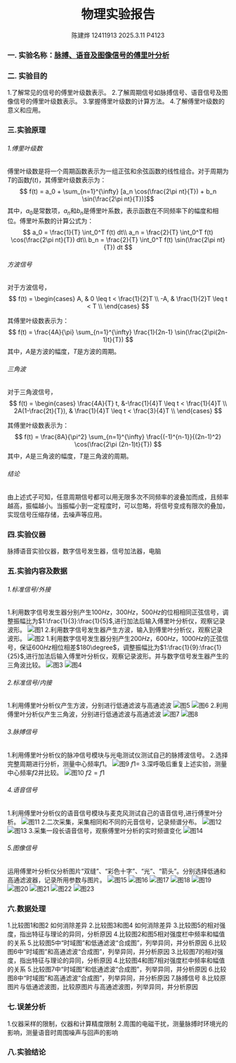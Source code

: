 <!---<style>
.center{
    width:auto;
    display:table;
    margin-left: auto;
    margin-right: auto;
}

</style>--->

# <center>物理实验报告 </center>
 <center>陈建烨 12411913 2025.3.11 P4123</center> <!---这里是姓名栏--->

### 一. 实验名称：<u>脉搏、语音及图像信号的傅里叶分析</u>
<!---课程名称写<u>和</u>之间--->
### 二. 实验目的 
1.了解常见的信号的傅里叶级数表示。
2.了解周期信号如脉搏信号、语音信号及图像信号的傅里叶级数表示。
3.掌握傅里叶级数的计算方法。
4.了解傅里叶级数的意义和应用。
### 三.实验原理
###### 1.傅里叶级数
傅里叶级数是将一个周期函数表示为一组正弦和余弦函数的线性组合。对于周期为$T$的函数$f(t)$，其傅里叶级数表示为：
$$
f(t) = a_0 + \sum_{n=1}^{\infty} [a_n \cos(\frac{2\pi nt}{T}) + b_n \sin(\frac{2\pi nt}{T})]$$
其中，$a_0$是常数项，$a_n$和$b_n$是傅里叶系数，表示函数在不同频率下的幅度和相位。傅里叶系数的计算公式为：
$$
a_0 = \frac{1}{T} \int_0^T f(t) dt\\
a_n = \frac{2}{T} \int_0^T f(t) \cos(\frac{2\pi nt}{T}) dt\\
b_n = \frac{2}{T} \int_0^T f(t) \sin(\frac{2\pi nt}{T}) dt
$$
###### 方波信号
对于方波信号，
$$
f(t) =
\begin{cases}
A, & 0 \leq t < \frac{1}{2}T \\
-A, & \frac{1}{2}T \leq t < T \\
\end{cases}
$$

其傅里叶级数表示为：
$$
f(t) = \frac{4A}{\pi} \sum_{n=1}^{\infty} \frac{1}{2n-1} \sin(\frac{2\pi(2n-1)t}{T})
$$
其中，$A$是方波的幅度，$T$是方波的周期。
###### 三角波
对于三角波信号，
$$
f(t) =
\begin{cases}
\frac{4A}{T} t, &-\frac{1}{4}T \leq t < \frac{1}{4}T \\
2A(1-\frac{2t}{T}), & \frac{1}{4}T \leq t < \frac{3}{4}T \\
\end{cases}
$$

其傅里叶级数表示为：
$$
f(t) = \frac{8A}{\pi^2} \sum_{n=1}^{\infty} \frac{(-1)^{n-1}}{(2n-1)^2} \cos(\frac{2\pi (2n-1)t}{T})
$$
其中，$A$是三角波的幅度，$T$是三角波的周期。
###### 结论
由上述式子可知，任意周期信号都可以用无限多次不同频率的波叠加而成，且频率越高，振幅越小。当振幅小到一定程度时，可以忽略，将信号变成有限次的叠加，实现信号压缩存储，去噪声等应用。

### 四.实验仪器
脉搏语音实验仪器，数字信号发生器，信号加法器，电脑
### 五.实验内容及数据
###### 1.标准信号/外接
1.利用数字信号发生器分别产生$100Hz，300Hz，500Hz$的位相相同正弦信号，调整振幅比为$1:\frac{1}{3}:\frac{1}{5}$,进行加法后输入傅里叶分析仪，观察记录波形。
![图1]()
2.利用数字信号发生器产生方波，输入到傅里叶分析仪，观察记录波形。
![图2]()
1.利用数字信号发生器分别产生$200Hz，600Hz，1000Hz$的正弦信号，保证$600Hz$相位相差$180\degree$，调整振幅比为$1:\frac{1}{9}:\frac{1}{25}$,进行加法后输入傅里叶分析仪，观察记录波形。并与数字信号发生器产生的三角波比较。
![图3]()
![图4]()
###### 2.标准信号/内接
1.利用傅里叶分析仪产生方波，分别进行低通滤波与高通滤波
![图5]()
![图6]()
2.利用傅里叶分析仪产生三角波，分别进行低通滤波与高通滤波
![图7]()
![图8]()
###### 3.脉搏信号
1.利用傅里叶分析仪的脉冲信号模块与光电测试仪测试自己的脉搏波信号。
2.选择完整周期进行分析，测量中心频率$f1$。
![图9]()
$f1=$
3.深呼吸后重复上述实验，测量中心频率$f2$并比较。
![图10]()
$f2=  f1$
###### 4.语音信号
1.利用傅里叶分析仪的语音信号模块与麦克风测试自己的语音信号,进行傅里叶分析。
![图11]()
2.二次采集，采集相同和不同的元音信号，记录频谱分布。
![图12]()
![图13]()
3.采集一段长语音信号，观察傅里叶分析的实时频谱变化
![图14]()
###### 5.图像信号
运用傅里叶分析仪分析图片“双缝”、“彩色十字”、“光”、“箭头”。分别选择低通和高通滤波器，记录所用参数与图片。
![图15]()
![图16]()
![图17]()
![图18]()
![图19]()
![图20]()
![图21]()
![图22]()
![图23]()

### 六.数据处理
1.比较图1和图2 如何消除差异
2.比较图3和图4 如何消除差异
3.比较图5的相对强度，指出特征与理论的异同，分析原因
4.比较图2和图5相对强度栏中频率和幅值的关系
5.比较图5中“时域图”和低通滤波“合成图”，列举异同，并分析原因
6.比较图6中“时域图”和高通滤波“合成图”，列举异同，并分析原因
3.比较图7的相对强度，指出特征与理论的异同，分析原因
4.比较图4和图7相对强度栏中频率和幅值的关系
5.比较图7中“时域图”和低通滤波“合成图”，列举异同，并分析原因
6.比较图8中“时域图”和高通滤波“合成图”，列举异同，并分析原因
7.脉搏信号
8.比较原图片与低通滤波图，比较原图片与高通滤波图，列举异同，并分析原因


### 七.误差分析
1.仪器采样的限制，仪器和计算精度限制
2.周围的电磁干扰，测量脉搏时环境光的影响，测量语音时周围噪声与回声的影响

### 八.实验结论


